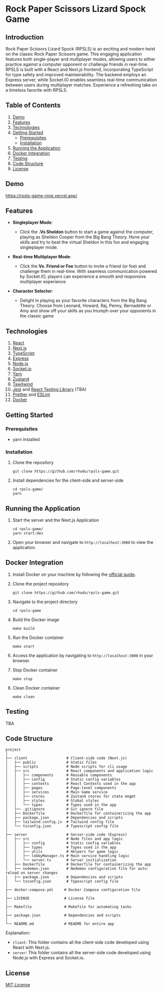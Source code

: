 # Rock Paper Scissors Lizard Spock Game

## Introduction

Rock Paper Scissors Lizard Spock (RPSLS) is an exciting and modern twist on the classic Rock Paper Scissors game. This engaging application features both single-player and multiplayer modes, allowing users to either practice against a computer opponent or challenge friends in real-time. RPSLS is built with a React and Next.js frontend, incorporating TypeScript for type safety and improved maintainability. The backend employs an Express server, while Socket.IO enables seamless real-time communication between users during multiplayer matches. Experience a refreshing take on a timeless favorite with RPSLS.

## Table of Contents

1. [Demo](#demo)
2. [Features](#features)
3. [Technologies](#technologies)
4. [Getting Started](#getting-started)
   - [Prerequisites](#prerequisites)
   - [Installation](#installation)
5. [Running the Application](#running-the-application)
6. [Docker Integration](#docker-integration)
7. [Testing](#testing)
8. [Code Structure](#code-structure)
9. [License](#license)

## Demo

https://rpsls-game-nine.vercel.app/

## Features

- **Singleplayer Mode**:

  - Click the **.Vs Sheldon** button to start a game against the computer, playing as Sheldon Cooper from the Big Bang Theory. Hone your skills and try to beat the virtual Sheldon in this fun and engaging singleplayer mode.

- **Real-time Multiplayer Mode**:

  - Click the **Vs. Friend or Foe** button to invite a friend (or foe) and challenge them in real-time. With seamless communication powered by Socket.IO, players can experience a smooth and responsive multiplayer experience.

- **Character Selector**:
  - Delight in playing as your favorite characters from the Big Bang Theory. Choose from Leonard, Howard, Raj, Penny, Bernadette or Amy and show off your skills as you triumph over your opponents in the classic game

## Technologies

1. [React](https://reactjs.org/)
2. [Next.js](https://nextjs.org/)
3. [TypeScript](https://www.typescriptlang.org/)
4. [Express](https://expressjs.com/)
5. [Node.js](https://nodejs.org/)
6. [Socket.io](https://socket.io/)
7. [Yarn](https://yarnpkg.com/)
8. [Zustand](https://zustand-demo.pmnd.rs/)
9. [Tawilwind](https://tailwindcss.com/)
10. [Jest](https://jestjs.io/) and [React Testing Library](https://testing-library.com/docs/react-testing-library/intro) (TBA)
11. [Prettier](https://prettier.io/) and [ESLint](https://eslint.org/)
12. [Docker](https://www.docker.com/)

## Getting Started

### Prerequisites

- yarn installed

### Installation

1. Clone the repository

   ```
   git clone https://github.com/rhadu/rpsls-game.git
   ```

2. Install dependencies for the client-side and server-side
   ```
   cd rpsls-game/
   yarn
   ```

## Running the Application

1. Start the server and the Next.js Application

   ```
   cd rpsls-game/
   yarn start:dev
   ```

2. Open your browser and navigate to `http://localhost:3000` to view the application.

## Docker Integration

1. Install Docker on your machine by following the [official guide](https://docs.docker.com/get-docker/).
2. Clone the project repository
   ```
   git clone https://github.com/rhadu/rpsls-game.git
   ```
3. Navigate to the project directory
   ```
   cd rpsls-game
   ```
4. Build the Docker image
   ```
   make build
   ```
5. Run the Docker container
   ```
   make start
   ```
6. Access the application by navigating to `http://localhost:3000` in your browser.

7. Stop Docker container

   ```
   make stop
   ```

8. Clean Docker container

   ```
   make clean
   ```

## Testing

TBA

## Code Structure

```
project
│
├── client                  # Client-side code (Next.js)
│   ├── public              # Static files
│   ├── scripts             # Node scripts for cli usage
│   ├── src                 # React components and application logic
│   │   ├── components      # Reusable components
│   │   ├── config          # Static config variables
│   │   ├── contexts        # React Contexts used in the app
│   │   ├── pages           # Page-level components
│   │   ├── services        # Main Game service
│   │   ├── stores          # Zustand stores for state mngmt
│   │   ├── styles          # Global styles
│   │   └── types           # Types used in the app
│   ├── .gitignore          # Git ignore file
│   ├── Dockerfile          # Dockerfile for containerizing the app
│   ├── package.json        # Dependencies and scripts
│   ├── tailwind.config.js  # Tailwind config file
│   └── tsconfig.json       # Typescript config file
│
├── server                  # Server-side code (Express)
│   ├── src                 # Node files and app logic
│   │   ├── config          # Static config variables
│   │   ├── types           # Types used in the app
│   │   ├── utils           # Helpers for game logic
│   │   ├── lobbyManager.ts # Main service handling logic
│   │   └── server.ts       # Server initialization
│   ├── Dockerfile          # Dockerfile for containerizing the app
│   ├── nodemon.json        # Nodemon configuration file for auto-reload on server changes
│   ├── package.json        # Dependencies and scripts
│   └── tsconfig.json       # Typescript config file
│
├── docker-compose.yml     # Docker Compose configuration file
│
├── LICENSE                # License file
│
├── Makefile               # Makefile for automating tasks
│
├── package.json           # Dependencies and scripts
│
└── README.md              # README for entire app
```

Explanation:

- `client`: This folder contains all the client-side code developed using React with Next.js.
- `server`: This folder contains all the server-side code developed using Node.js with Express and Socket.io.

## License

[MIT License](./LICENSE)
